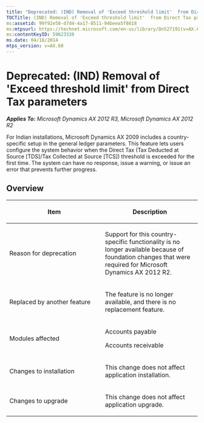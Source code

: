 ```yaml
---
title: "Deprecated: (IND) Removal of 'Exceed threshold limit'  from Direct Tax parameters"
TOCTitle: (IND) Removal of 'Exceed threshold limit'  from Direct Tax parameters
ms:assetid: 99f92e50-d7d4-4a17-8511-94beea5f8018
ms:mtpsurl: https://technet.microsoft.com/en-us/library/Dn527191(v=AX.60)
ms:contentKeyID: 59623320
ms.date: 04/18/2014
mtps_version: v=AX.60
---
```


# Deprecated: (IND) Removal of 'Exceed threshold limit' from Direct Tax parameters 


_**Applies To:** Microsoft Dynamics AX 2012 R3, Microsoft Dynamics AX 2012 R2_

For Indian installations, Microsoft Dynamics AX 2009 includes a country-specific setup in the general ledger parameters. This feature lets users configure the system behavior when the Direct Tax (Tax Deducted at Source \[TDS\]/Tax Collected at Source \[TCS\]) threshold is exceeded for the first time. The system can have no response, issue a warning, or issue an error that prevents further progress.

## Overview

<table>
<colgroup>
<col style="width: 50%" />
<col style="width: 50%" />
</colgroup>
<thead>
<tr class="header">
<th><p>Item</p></th>
<th><p>Description</p></th>
</tr>
</thead>
<tbody>
<tr class="odd">
<td><p>Reason for deprecation</p></td>
<td><p>Support for this country-specific functionality is no longer available because of foundation changes that were required for Microsoft Dynamics AX 2012 R2.</p></td>
</tr>
<tr class="even">
<td><p>Replaced by another feature</p></td>
<td><p>The feature is no longer available, and there is no replacement feature.</p></td>
</tr>
<tr class="odd">
<td><p>Modules affected</p></td>
<td><p>Accounts payable</p>
<p>Accounts receivable</p>
<p></p></td>
</tr>
<tr class="even">
<td><p>Changes to installation</p></td>
<td><p>This change does not affect application installation.</p></td>
</tr>
<tr class="odd">
<td><p>Changes to upgrade</p></td>
<td><p>This change does not affect application upgrade.</p></td>
</tr>
</tbody>
</table>

  


